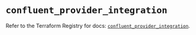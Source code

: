 # `confluent_provider_integration`

Refer to the Terraform Registry for docs: [`confluent_provider_integration`](https://registry.terraform.io/providers/confluentinc/confluent/2.10.0/docs/resources/provider_integration).
